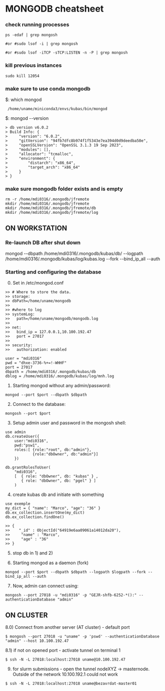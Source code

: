 MONGODB cheatsheet
==================
### check running processes
```
ps -edaf | grep mongosh

#or #sudo lsof -i | grep mongosh

#or #sudo lsof -iTCP -sTCP:LISTEN -n -P | grep mongosh
```

### kill previous instances

```
sudo kill 12054
```

### make sure to use conda mongodb

$: which mongod
```
 /home/uname/miniconda3/envs/kubas/bin/mongod
```

$: mongod --version
```
> db version v6.0.2
> Build Info: {
>     "version": "6.0.2",
>     "gitVersion": "94fb7dfc8b974f1f5343e7ea394d0d9deedba50e",
>     "openSSLVersion": "OpenSSL 3.1.3 19 Sep 2023",
>     "modules": [],
>     "allocator": "tcmalloc",
>     "environment": {
>         "distarch": "x86_64",
>         "target_arch": "x86_64"
>     }
> }
```

### make sure mongodb folder exists and is empty
```
rm -r /home/mdi0316/.mongodb/jfremote
mkdir /home/mdi0316/.mongodb/jfremote
mkdir /home/mdi0316/.mongodb/jfremote/db
mkdir /home/mdi0316/.mongodb/jfremote/log
```

ON WORKSTATION
--------------

### Re-launch DB after shut down

mongod --dbpath /home/mdi0316/.mongodb/kubas/db/ --logpath /home/mdi0316/.mongodb/kubas/log/kubas.log --fork --bind_ip_all --auth

### Starting and configuring the database

0) Set in /etc/mongod.conf

```
>> # Where to store the data.
>> storage:
>> dbPath=/home/uname/mongodb
>>
>> #where to log
>> systemLog:
>>   path=/home/uname/mongodb/mongodb.log
>>
>> net:
>>   bind_ip = 127.0.0.1,10.100.192.47
>>   port = 27017
>>
>> security:
>>   authorization: enabled
```

```
user = "mdi0316"
pwd = "dhxe-3736-%+=!-WHHF"
port = 27017
dbpath = /home/mdi0316/.mongodb/kubas/db
dblog = /home/mdi0316/.mongodb/kubas/log/mnh.log
```

1) Starting mongod without any admin/password:
```
mongod --port $port --dbpath $dbpath
```

2) Connect to the database:
```
mongosh --port $port
```

3) Setup admin user and password in the mongosh shell:
```
use admin
db.createUser({
    user:"mdi0316",
    pwd:"psw1",
    roles:[ {role:"root", db:"admin"},
            {role:"dbOwner", db:"admin"}]
    })
```

```
db.grantRolesToUser(
    "mdi0316",
    [  { role: "dbOwner", db: "kubas" } ,
       { role: "dbOwner", db: "pgel" } ]
    )
```

4) create kubas db and initiate with something
```
use exemple
my_dict = { "name": "Marco", "age": "36" }
db.ex_collection.insertOne(my_dict)
db.ex_collection.findOne()

>> {
>>    "_id" : ObjectId("64919e6aa09061a14012da20"),
>>     "name" : "Marco",
>>     "age" : "36"
>> }
```

5) stop db in 1) and 2)

6) Starting mongod as a daemon (fork)

```
mongod --port $port --dbpath $dbpath --logpath $logpath --fork --bind_ip_all --auth
```

7) Now, admin can connect using:

```
mongosh --port 27018 -u "mdi0316" -p "GEJR-shfb-6252-*():" --authenticationDatabase "admin"
```

ON CLUSTER
----------

8.0) Connect from another server (AT cluster) - default port

```
$ mongosh --port 27018 -u "uname" -p 'pswd' --authenticationDatabase "admin" --host 10.100.192.47
```

8.1) if not on opened port - activate tunnel on terminal 1

```
$ ssh -N -L 27018:localhost:27018 uname@10.100.192.47
```

9) for slurm submissions - open the tunnel nodeXYZ -> masternode. Outside of the network 10.100.192.1 could not work
```
$ ssh -N -L 27018:localhost:27018 uname@bezavrdat-master01
```
